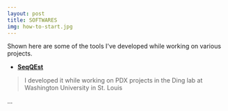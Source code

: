 ```yaml
---
layout: post
title: SOFTWARES
img: how-to-start.jpg
---
```


<p>Shown here are some of the tools I've developed while working on various projects. </p>

* **[SeqQEst](https://github.com/hsun9/SeqQEst)** 
> I developed it while working on PDX projects in the Ding lab at Washington University in St. Louis 


...


